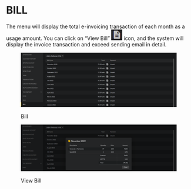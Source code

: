 # BILL

The menu will display the total e-invoicing transaction of each month as a usage amount. You can click on “View Bill” ![](<../.gitbook/assets/image (18).png>) icon, and the system will display the invoice transaction and exceed sending email in detail.

<figure><img src="../.gitbook/assets/image (52).png" alt=""><figcaption><p>Bill</p></figcaption></figure>

<figure><img src="../.gitbook/assets/image (6).png" alt=""><figcaption><p>View Bill</p></figcaption></figure>

